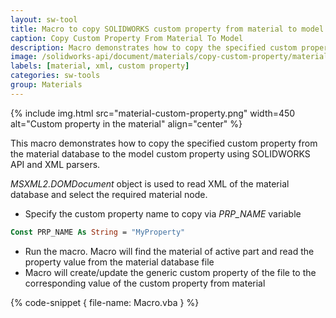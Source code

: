 ```yaml
---
layout: sw-tool
title: Macro to copy SOLIDWORKS custom property from material to model
caption: Copy Custom Property From Material To Model
description: Macro demonstrates how to copy the specified custom property from the material database to the model custom property using SOLIDWORKS API and XML parsers
image: /solidworks-api/document/materials/copy-custom-property/material-custom-property.png
labels: [material, xml, custom property]
categories: sw-tools
group: Materials
---
```

{% include img.html src="material-custom-property.png" width=450 alt="Custom property in the material" align="center" %}

This macro demonstrates how to copy the specified custom property from the material database to the model custom property using SOLIDWORKS API and XML parsers.

*MSXML2.DOMDocument* object is used to read XML of the material database and select the required material node.

* Specify the custom property name to copy via *PRP_NAME* variable

~~~ vb
Const PRP_NAME As String = "MyProperty"
~~~

* Run the macro. Macro will find the material of active part and read the property value from the material database file
* Macro will create/update the generic custom property of the file to the corresponding value of the custom property from material

{% code-snippet { file-name: Macro.vba } %}
